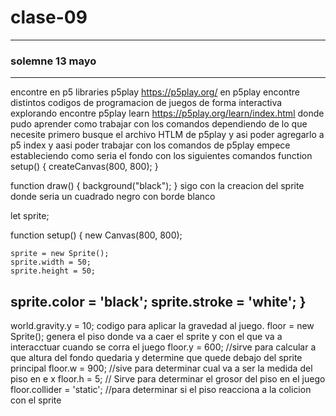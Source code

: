# clase-09
---
### solemne 13 mayo 
---
encontre en p5 libraries p5play https://p5play.org/ 
en p5play encontre distintos codigos de programacion de juegos de forma interactiva 
explorando encontre p5play learn https://p5play.org/learn/index.html donde pudo aprender como trabajar con los comandos dependiendo de lo que necesite 
primero busque el archivo HTLM de p5play y asi poder agregarlo a p5 index y aasi poder trabajar con los comandos de p5play 
empece estableciendo como seria el fondo con los siguientes comandos
function setup() {
  createCanvas(800, 800);
}

function draw() {
  background("black");
}
sigo con la creacion del sprite donde seria un cuadrado negro con borde blanco

let sprite;

function setup() {
	new Canvas(800, 800);

	sprite = new Sprite();
	sprite.width = 50;
	sprite.height = 50;
  sprite.color = 'black';
sprite.stroke = 'white';
}
--
world.gravity.y = 10; codigo para aplicar la gravedad al juego.
floor = new Sprite(); genera el piso donde va a caer el sprite y con el que va a interacctuar cuando se corra el juego
	floor.y = 600; //sirve para calcular a que altura del fondo quedaria y determine que quede debajo del sprite principal
	floor.w = 900; //sive para determinar cual va a ser la medida del piso en e x
	floor.h = 5; // Sirve para determinar el grosor del piso en el juego
	floor.collider = 'static'; //para determinar si el piso reacciona a la colicion con el sprite
 
 
